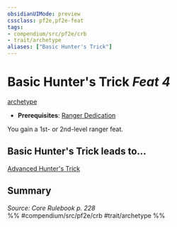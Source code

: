 ```yaml
---
obsidianUIMode: preview
cssclass: pf2e,pf2e-feat
tags:
- compendium/src/pf2e/crb
- trait/archetype
aliases: ["Basic Hunter's Trick"]
---
```

# Basic Hunter's Trick  *Feat 4*  
[archetype](../../Rules/traits/archetype.md)  

- **Prerequisites**: [Ranger Dedication](ranger-dedication.md)

You gain a 1st- or 2nd-level ranger feat.

## Basic Hunter's Trick leads to...

[Advanced Hunter's Trick](advanced-hunters-trick.md)

## Summary

*Source: Core Rulebook p. 228*  
%% #compendium/src/pf2e/crb #trait/archetype %%